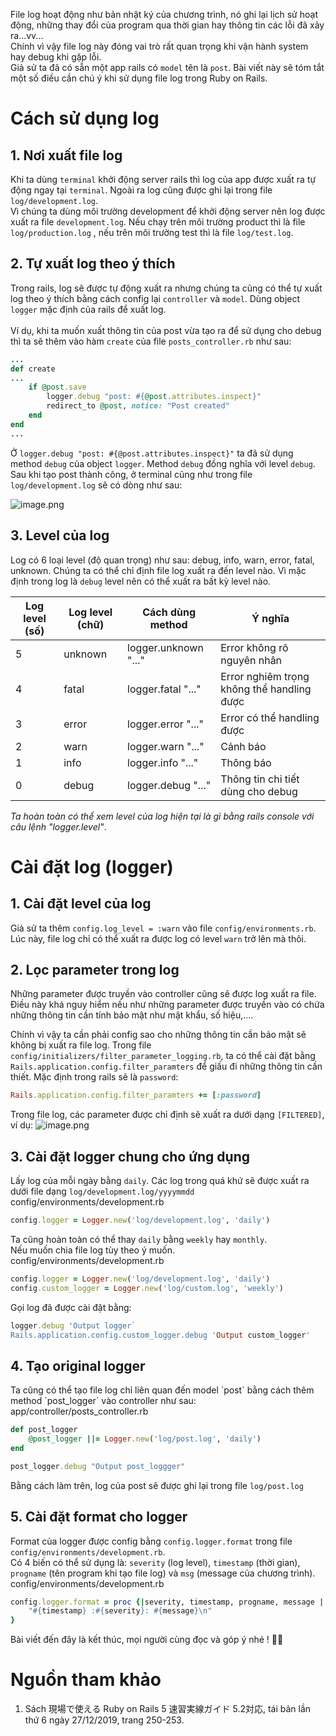 File log hoạt động như bản nhật ký của chương trình, nó ghi lại lịch sử hoạt động,  những thay đổi của program qua thời gian hay thông tin các lỗi đã xảy ra...vv...<br>
Chính vì vậy file log này đóng vai trò rất quan trọng khi vận hành system hay debug khi gặp lỗi.
<br>Giả sử ta đã có sẵn một app rails có `model` tên là `post`. Bài viết này sẽ tóm tắt một số điều cần chú ý khi sử dụng file log trong Ruby on Rails. 

# Cách sử dụng log

<h2>1. Nơi xuất file log</h2>


Khi ta dùng `terminal` khởi động server rails thì log của app được xuất ra tự động ngay tại `terminal`. Ngoài ra log cũng được ghi lại trong file `log/development.log`. <br>
Vì chúng ta dùng môi trường development để khởi động server nên log được xuất ra file `development.log`. Nếu chạy trên môi trường product thì là file `log/production.log` , nếu trên môi trường test thì là file `log/test.log`.

<h2>2. Tự xuất log theo ý thích</h2>

Trong rails, log sẽ được tự động xuất ra nhưng chúng ta cũng có thể tự xuất log theo ý thích bằng cách config lại `controller` và `model`. Dùng object `logger` mặc định của rails để xuất log.
<br>
<br>
Ví dụ,  khi ta muốn xuất thông tin của post vừa tạo ra để sử dụng cho debug thì ta sẽ thêm vào  hàm `create` của file `posts_controller.rb` như sau:
```ruby
...
def create
...
    if @post.save
        logger.debug "post: #{@post.attributes.inspect}"
        redirect_to @post, notice: "Post created"
    end
end
...
```

Ở `logger.debug "post: #{@post.attributes.inspect}"` ta đã sử dụng method `debug` của object `logger`. Method `debug` đồng nghĩa với level `debug`.<br>
Sau khi tạo post thành công, ở terminal cũng như trong file `log/development.log` sẽ có dòng như sau:<br>

![image.png](https://images.viblo.asia/7434f187-7924-478e-8b69-6a9abebe3dc2.png)
<br>

<h2>3. Level của log</h2>

Log có 6 loại level (độ quan trọng) như sau: debug, info, warn, error, fatal, unknown. Chúng ta có thể chỉ định file log xuất ra đến level nào. Vì mặc định trong log là `debug` level nên có thể xuất ra bất kỳ level nào.<br>


| Log level (số) | Log level (chữ) |Cách dùng method| Ý nghĩa |
| -------- | -------- | -------- | --------|
| 5     | unknown|logger.unknown "..."| Error không rõ nguyên nhân     |
| 4     | fatal         |logger.fatal "..."|   Error nghiêm trọng không thể handling được    |
| 3     | error        |logger.error "..."| Error có thể handling được     |
| 2     | warn        |logger.warn "..."| Cảnh báo     |
| 1     | info          |logger.info "..."|  Thông báo     |
| 0     | debug      |logger.debug "..."| Thông tin chi tiết dùng cho debug     |

*Ta hoàn toàn có thể xem level của log hiện tại là gì bằng rails console với câu lệnh "logger.level"*.

# Cài đặt log (logger)

<h2>1. Cài đặt level của log</h2>

Giả sử ta thêm `config.log_level = :warn` vào file `config/environments.rb`. Lúc này,  file log chỉ có thể xuất ra được log có level `warn` trở lên mà thôi.

<h2>2. Lọc parameter trong log</h2>
Những parameter được truyền vào controller cũng sẽ được log xuất ra file. Điều này khá nguy hiểm nếu như những parameter được truyền vào có chứa những thông tin cần tính bảo mật như mật khẩu, số hiệu,....<br>

Chính vì vậy ta cần phải config sao cho những thông tin cần bảo mật sẽ không bị xuất ra file log. Trong file `config/initializers/filter_parameter_logging.rb`, ta có thể cài đặt bằng `Rails.application.config.filter_paramters` để giấu đi những thông tin cần thiết. Mặc định trong rails sẽ là `password`:
```ruby
Rails.application.config.filter_paramters += [:password]
```
Trong file log, các parameter được chỉ định sẽ xuất ra dưới dạng `[FILTERED]`, ví dụ: ![image.png](https://images.viblo.asia/66e00c17-2243-4dcb-834b-6d85384fbd44.png)
<br>

<h2>3. Cài đặt logger chung cho ứng dụng</h2>

Lấy log của mỗi ngày bằng `daily`. Các log trong quá khứ sẽ được xuất ra dưới file dạng `log/development.log/yyyymmdd`
<br>config/environments/development.rb
```ruby
config.logger = Logger.new('log/development.log', 'daily')
```
Ta cũng hoàn toàn có thể thay `daily` bằng `weekly` hay `monthly`. <br>
Nếu muốn chia file log tùy theo ý muốn.
<br>config/environments/development.rb
```ruby
config.logger = Logger.new('log/development.log', 'daily')
config.custom_logger = Logger.new('log/custom.log', 'weekly')
```

Gọi log đã được cài đặt bằng:
```ruby
logger.debug 'Output logger`
Rails.application.config.custom_logger.debug 'Output custom_logger'
```

<h2>4. Tạo original logger</h2>
Ta cũng có thể tạo file log chỉ liên quan đến model `post` bằng cách thêm method `post_logger` vào controller như sau:<br>
app/controller/posts_controller.rb

```ruby
def post_logger
    @post_logger ||= Logger.new('log/post.log', 'daily')
end

post_logger.debug "Output post_loggger"
```
Bằng cách làm trên, log của post sẽ được ghi lại trong file `log/post.log`

<h2>5. Cài đặt format cho logger</h2>

Format của logger được config bằng `config.logger.format` trong file `config/environments/development.rb`.<br>
Có 4 biến có thể sử dụng là: `severity` (log level), `timestamp` (thời gian), `progname` (tên program khi tạo file log) và `msg` (message của chương trình).<br>
config/environments/development.rb
```ruby
config.logger.format = proc {|severity, timestamp, progname, message |
    "#{timestamp} :#{severity}: #{message}\n"
}
```


Bài viết đến đây là kết thúc, mọi người cùng đọc và góp ý nhé ! 🤗🤗

# Nguồn tham khảo
1. Sách 現場で使える Ruby on Rails 5 速習実線ガイド 5.2対応, tái bản lần thứ 6 ngày 27/12/2019, trang 250-253.